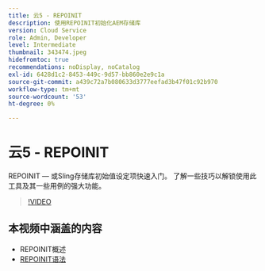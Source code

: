```yaml
---
title: 云5 - REPOINIT
description: 使用REPOINIT初始化AEM存储库
version: Cloud Service
role: Admin, Developer
level: Intermediate
thumbnail: 343474.jpeg
hidefromtoc: true
recommendations: noDisplay, noCatalog
exl-id: 6428d1c2-8453-449c-9d57-bb860e2e9c1a
source-git-commit: a439c72a7b080633d3777eefad3b47f01c92b970
workflow-type: tm+mt
source-wordcount: '53'
ht-degree: 0%

---
```


# 云5 - REPOINIT

REPOINIT — 或Sling存储库初始值设定项快速入门。 了解一些技巧以解锁使用此工具及其一些用例的强大功能。

>[!VIDEO](https://video.tv.adobe.com/v/343474?quality=12&learn=on)

## 本视频中涵盖的内容

+ REPOINIT概述
+ [REPOINIT语法](https://sling.apache.org/documentation/bundles/repository-initialization.html#appendix-a-repoinit-syntax-parser-test-scenarios-1)
